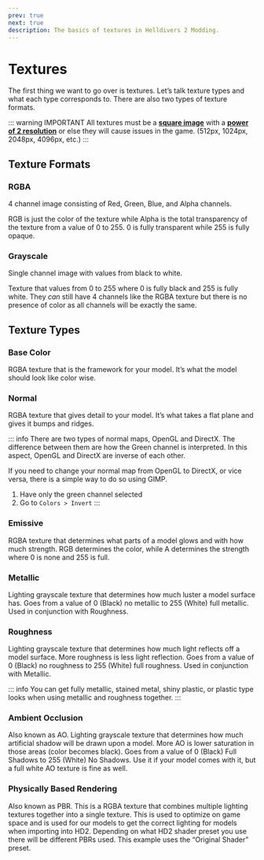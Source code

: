 ```yaml
---
prev: true
next: true
description: The basics of textures in Helldivers 2 Modding.
---
```


# Textures

The first thing we want to go over is textures. Let’s talk texture types and what each type corresponds to. There are also two types of texture formats. 

::: warning IMPORTANT
All textures must be a <u>**square image**</u> with a <u>**power of 2 resolution**</u> or else they will cause issues in the game. (512px, 1024px, 2048px, 4096px, etc.)
:::

## Texture Formats

### RGBA 
4 channel image consisting of Red, Green, Blue, and Alpha channels.

RGB is just the color of the texture while Alpha is the total transparency of the texture from a value of 0 to 255. 0 is fully transparent while 255 is fully opaque.

### Grayscale
Single channel image with values from black to white.

Texture that values from 0 to 255 where 0 is fully black and 255 is fully white. They _can_ still have 4 channels like the RGBA texture but there is no presence of color as all channels will be exactly the same.

## Texture Types

### Base Color 
RGBA texture that is the framework for your model. It’s what the model should look like color wise.

### Normal 
RGBA texture that gives detail to your model. It’s what takes a flat plane and gives it bumps and ridges.

::: info
There are two types of normal maps, OpenGL and DirectX. The difference between them are how the Green channel is interpreted. In this aspect, OpenGL and DirectX are inverse of each other.

If you need to change your normal map from OpenGL to DirectX, or vice versa, there is a simple way to do so using GIMP.

1. Have only the green channel selected
2. Go to `Colors > Invert`
:::

### Emissive 
RGBA texture that determines what parts of a model glows and with how much strength. RGB determines the color, while A determines the strength where 0 is none and 255 is full. 

### Metallic 
Lighting grayscale texture that determines how much luster a model surface has. Goes from a value of 0 (Black) no metallic to 255 (White) full metallic. Used in conjunction with Roughness.

### Roughness 
Lighting grayscale texture that determines how much light reflects off a model surface. More roughness is less light reflection. Goes from a value of 0 (Black) no roughness to 255 (White) full roughness. Used in conjunction with Metallic.

::: info
You can get fully metallic, stained metal, shiny plastic, or plastic type looks when using metallic and roughness together.
:::

### Ambient Occlusion 
Also known as AO. Lighting grayscale texture that determines how much artificial shadow will be drawn upon a model. More AO is lower saturation in those areas (color becomes black). Goes from a value of 0 (Black) Full Shadows to 255 (White) No Shadows. Use it if your model comes with it, but a full white AO texture is fine as well.

### Physically Based Rendering 
Also known as PBR. This is a RGBA texture that combines multiple lighting textures together into a single texture. This is used to optimize on game space and is used for our models to get the correct lighting for models when importing into HD2. Depending on what HD2 shader preset you use there will be different PBRs used. This example uses the “Original Shader” preset.
